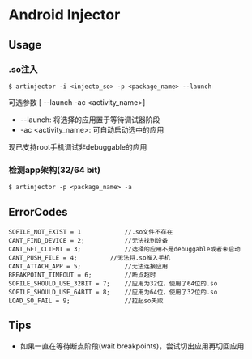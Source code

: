 # Android Injector

## Usage

### .so注入 
```
$ artinjector -i <injecto_so> -p <package_name> --launch 
```
可选参数 [ --launch -ac <activity_name>]
* --launch: 将选择的应用置于等待调试器阶段
* -ac <activity_name>: 可自动启动选中的应用

现已支持root手机调试非debuggable的应用

### 检测app架构(32/64 bit)
```
$ artinjector -p <package_name> -a
```


## ErrorCodes

```
SOFILE_NOT_EXIST = 1 		    //.so文件不存在
CANT_FIND_DEVICE = 2;		    //无法找到设备
CANT_GET_CLIENT = 3;		    //选择的应用不是debuggable或者未启动
CANT_PUSH_FILE = 4;	        //无法将.so推入手机
CANT_ATTACH_APP = 5;		    //无法连接应用
BREAKPOINT_TIMEOUT = 6; 	    //断点超时
SOFILE_SHOULD_USE_32BIT = 7;    //应用为32位，使用了64位的.so
SOFILE_SHOULD_USE_64BIT = 8;    //应用为64位，使用了32位的.so
LOAD_SO_FAIL = 9;               //拉起so失败
```

## Tips
* 如果一直在等待断点阶段(wait breakpoints)，尝试切出应用再切回应用